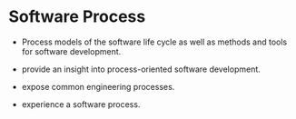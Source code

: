 # Software Process

- Process models of the software life cycle as well as methods and tools for software development.

- provide an insight into process-oriented software development.

- expose common engineering processes.

- experience a software process.

